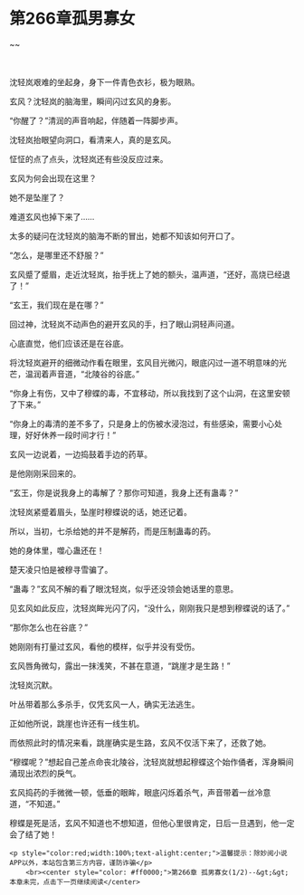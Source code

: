 # 第266章孤男寡女
~~
    	    <p name="pagetop" href="javascript:void(0);" onclick="return false" style="line-height: 35px;padding: 10px;color: #333;"> </p><p>沈轻岚艰难的坐起身，身下一件青色衣衫，极为眼熟。</p><p>玄风？沈轻岚的脑海里，瞬间闪过玄风的身影。</p><p>“你醒了？”清润的声音响起，伴随着一阵脚步声。</p><p>沈轻岚抬眼望向洞口，看清来人，真的是玄风。</p><p>怔怔的点了点头，沈轻岚还有些没反应过来。</p><p>玄风为何会出现在这里？</p><p>她不是坠崖了？</p><p>难道玄风也掉下来了……</p><p>太多的疑问在沈轻岚的脑海不断的冒出，她都不知该如何开口了。</p><p>“怎么，是哪里还不舒服？”</p><p>玄风蹙了蹙眉，走近沈轻岚，抬手抚上了她的额头，温声道，“还好，高烧已经退了！”</p><p>“玄王，我们现在是在哪？”</p><p>回过神，沈轻岚不动声色的避开玄风的手，扫了眼山洞轻声问道。</p><p>心底直觉，他们应该还是在谷底。</p><p>将沈轻岚避开的细微动作看在眼里，玄风目光微闪，眼底闪过一道不明意味的光芒，温润着声音道，“北陵谷的谷底。”</p><p>“你身上有伤，又中了穆蝶的毒，不宜移动，所以我找到了这个山洞，在这里安顿了下来。”</p><p>“你身上的毒清的差不多了，只是身上的伤被水浸泡过，有些感染，需要小心处理，好好休养一段时间才行！”</p><p>玄风一边说着，一边捣鼓着手边的药草。</p><p>是他刚刚采回来的。</p><p>“玄王，你是说我身上的毒解了？那你可知道，我身上还有蛊毒？”</p><p>沈轻岚紧蹙着眉头，坠崖时穆蝶说的话，她还记着。</p><p>所以，当初，七杀给她的并不是解药，而是压制蛊毒的药。</p><p>她的身体里，噬心蛊还在！</p><p>楚天凌只怕是被穆寻雪骗了。</p><p>“蛊毒？”玄风不解的看了眼沈轻岚，似乎还没领会她话里的意思。</p><p>见玄风如此反应，沈轻岚眸光闪了闪，“没什么，刚刚我只是想到穆蝶说的话了。”</p><p>“那你怎么也在谷底？”</p><p>她刚刚有打量过玄风，看他的模样，似乎并没有受伤。</p><p>玄风唇角微勾，露出一抹浅笑，不甚在意道，“跳崖才是生路！”</p><p>沈轻岚沉默。</p><p>叶丛带着那么多杀手，仅凭玄风一人，确实无法逃生。</p><p>正如他所说，跳崖也许还有一线生机。</p><p>而依照此时的情况来看，跳崖确实是生路，玄风不仅活下来了，还救了她。</p><p>“穆蝶呢？”想起自己差点命丧北陵谷，沈轻岚就想起穆蝶这个始作俑者，浑身瞬间涌现出浓烈的戾气。</p><p>玄风捣药的手微微一顿，低垂的眼眸，眼底闪烁着杀气，声音带着一丝冷意道，“不知道。”</p><p>穆蝶是死是活，玄风不知道也不想知道，但他心里很肯定，日后一旦遇到，他一定会了结了她！</p>
    	
   	<p style="color:red;width:100%;text-alight:center;">温馨提示：除妙阅小说APP以外，本站包含第三方内容，谨防诈骗</p>
    	<br><center style="color: #ff0000;">第266章 孤男寡女(1/2)--&gt;&gt;本章未完，点击下一页继续阅读</center>
    	